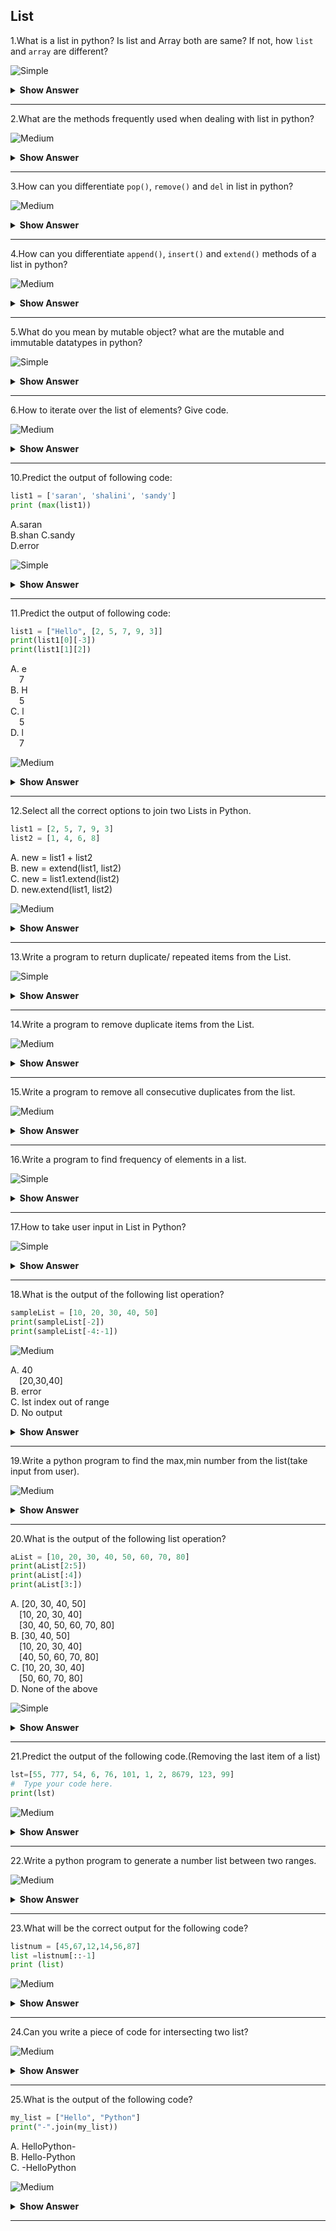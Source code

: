 ## List

1.What is a list in python? Is list and Array both are same? If not, how `list` and `array` are different?

![Simple](https://github.com/revaturelabs/interviewquestions/blob/dev/ComplexityTags/simple%20(2).svg)

<details><summary> <b>Show Answer</b> </summary>
  <blockquote>
  
- List is a part of Collections in python. it has been used to store mulitple items in a single variable. An empty List is created by `square brackets []`, we can place the elements inside that `[]` separated by commas.     
- No, list and array both are not same in python. Although, list and array both are used to store elements in it, but still some differences are there:   
    
- i) List can consist of elements of different types, for eg. [1, 2, "a", 4.5], whereas Array can store elements of same type only. 
- ii) List is a built-in data type in python so anyone can directly use it, whereas for using Array we have to import the array module. 
- iii) List are preferred for shorter sequence of data items, on the other hand arrays are preferred for data items of longer sequence. 
- iv) We can print List without any loop, but for printing elements of an array a loop is required.
    
    </blockquote>
</details>

---

2.What are the methods frequently used when dealing with list in python?

![Medium](https://github.com/revaturelabs/interviewquestions/blob/dev/ComplexityTags/Medium%20(2).svg)

<details><summary> <b>Show Answer</b> </summary>
  <blockquote>
  
- [For this type of question, only tell the methods that you have used while working with List because the interviewer might ask the next question based on your response.]   
   
- List provides different kinds of built-in methods that anyone can use for list manipulations. Some of these methods are mentioned below:  
    
i) `append()` : it is used to add element to the end of a list.  
    
ii) `insert()` : it is used to add element at a given position/index in a list.  
    
iii) `extends()` : it is used to add the specified list elements or any iterable to the end of list.  
    
iv) `count()` : this will return the number of times an item appears in a list.  
    
v) `clear()` : it is used to remove all elements from a list.  
    
vi) `index()` : it will returns the lowest index of mentioned item.  
    
vii) `pop()` : by default,it removes and return the last element from the list. If index is specified, it removes the item present in that index.  
  
viii) `remove()` :  it removes the specified element from a list.  
  
ix) `sort()` : it will sort the list in ascending or descending order.  
    
x) `reverse()` : it reverses the order of elements present in a list.  
   
    </blockquote>
</details>  

---

3.How can you differentiate `pop()`, `remove()` and `del` in list in python?

![Medium](https://github.com/revaturelabs/interviewquestions/blob/dev/ComplexityTags/Medium%20(2).svg)

<details><summary> <b>Show Answer</b> </summary>  
  <blockquote>
  
i) `del` is a keyword, whereas `remove()` and `pop()` is a method of a list.  
    
ii) For deleting element `del` and `pop()` uses the index, whereas `remove()` uses value as parameter.  
   
iii) `del` and `remove()` does not return any value, whereas `pop()` returns the removed value.   
    
iv) `del` can delete any number of values from a list or a whole list at a time, whereas `pop()` and `remove()` deletes only one value from a list.  
    
For example: 
  
```python
l = [1, 3 , 3, 2, 4, 7]
del l[0]   # deletes the 0th index value
print(l)
l.pop()   # removes the last element by default
print(l)
l.remove(3) # removes the element mentioned
print(l)
```
    
**Output**:
  
> [3, 3, 2, 4, 7]
  
> [3, 3, 2, 4]
  
> [3, 2, 4]

</blockquote>
    </details>

---

4.How can you differentiate `append()`, `insert()` and `extend()` methods of a list in python?

![Medium](https://github.com/revaturelabs/interviewquestions/blob/dev/ComplexityTags/Medium%20(2).svg)

<details><summary> <b>Show Answer</b> </summary>
  
> `append()` can be used when we have to add or insert single element in the end of list.  
    
> `insert()` can be used to add an element at desired postion in a list by passing index value along with element as a parameter.  
    
> `extend()` can be used when we have to add more then 1 element at the end of a list. It appends each element of an iterable such as list and tuple.  
  
For example: 

```python
l = [1, 3, 3, 2]
l.append(4)   # adding element at last
print(l)
l.insert(2,7)  # index, element
print(l)
l.extend([6,9,5])  # passing another list
print(l)
```
  
**Output**: 
  
> [1, 3, 3, 2, 4]
  
> [1, 3, 7, 3, 2, 4]
  
> [1, 3, 7, 3, 2, 4, 6, 9, 5]

  </details>

---

5.What do you mean by mutable object? what are the mutable and immutable datatypes in python?

![Simple](https://github.com/revaturelabs/interviewquestions/blob/dev/ComplexityTags/simple%20(2).svg)

<details><summary> <b>Show Answer</b> </summary>
  
> Mutable means we can change the values of an object and it will directly reflects back to original object. 
> Immutable means we can't change the values of an object and it will directly reflects back to original object. 
> In python, Str (character/string), Tuple, Int, Float, Bool are of immutable type, whereas List, Set and Dict are of Mutable type.
  
</details>

---

6.How to iterate over the list of elements? Give code.

![Medium](https://github.com/revaturelabs/interviewquestions/blob/dev/ComplexityTags/Medium%20(2).svg)

<details><summary> <b>Show Answer</b> </summary>
  <blockquote>
  
- To iterate over list in python we can use any loop.
  
```python  
# Code using for loop
l = [1, 3, 3, 2]
for i in l:
   print(i) 
```
  
```python  
# Code using for loop and range() 
l = [1, 3, 3, 2]
for i in range(len(l)):
   print(l[i]) 
```
  
```python  
# Code using while loop
l = [1, 3, 3, 2]
i = 0
while i<len(l):
   print(l[i])
   i += 1 
```
                
```python                
# Code using list comprehension
l = [1, 3, 3, 2]
[ print(i) for i in l]
```

                </blockquote>
                </details>

---
  
7.What is the output of the following code?
  
```python  
lst=[11, 100, 101, 999, 1001]
answer_1=lst[-1]
print(answer_1)
```
  
![Medium](https://github.com/revaturelabs/interviewquestions/blob/dev/ComplexityTags/Medium%20(2).svg)  
  
<details><summary> <b>Show Answer</b> </summary>
  
> 1001
  
<details><summary> <b>Explanation</b> </summary>
  
> In this code we are using negative indexing,so we are getting last element from that list.
  
  </details>
  </details>

---
  
8.What is the use of `copy()` method? what happens if we directly assigned one list to another using `=` operator?
  
![Medium](https://github.com/revaturelabs/interviewquestions/blob/dev/ComplexityTags/Medium%20(2).svg)
  
<details><summary> <b>Show Answer</b> </summary>  
  <blockquote>
  
- `copy()` is a built-in method present in the list. Using `copy()` we can shallow copy a list. 
  
**Example**: 

```python  
l1 = [1, 2, 3, 4]
l2 = l1.copy()
print(l2)   # output: [1, 2, 3, 4]
```
  
- If we use the `=` operator instead of `copy()` to copy 1st list elements to 2nd list, the output will be same when we print 2nd list. But the actual difference occurs when we try to add, delete or change a value in original list, the new list that we have created using `copy()` method will not changed and vise-versa. Whereas the changes will reflect to new list also if we used '=' operator there for coping the elements. Let's see one example to understand easily. 

```python  
original = [1, 3, 3, 2]
new = original
new_list = original.copy()
print(original)   # output: [1, 3, 3, 2]
print(new)        # output: [1, 3, 3, 2]
print(new_list)   # output: [1, 3, 3, 2]

new.append(4)
print(original)    # output: [1, 3, 3, 2, 4]
print(new)         # output: [1, 3, 3, 2, 4]

new_list.append(5)
print(new_list)    # output: [1, 3, 3, 2, 5]
print(original)    # output: [1, 3, 3, 2, 4]
```
  
    </blockquote>
  </details>

---
  
9.Why we get `Indexerror: list index out of range` error in python?
  
![Medium](https://github.com/revaturelabs/interviewquestions/blob/dev/ComplexityTags/Medium%20(2).svg)
  
<details><summary> <b>Show Answer</b> </summary>
  
- Sometimes when we try to get the element by index which is not valid i.e the element that we want to access doesn't have index position in the list, then we get the `Indexerror: list index out of range` error. 
  
**For example**: 
  
```python  
l = [2, 4]
for i in range(len(l)+1)
    print(l[i])  
``` 
  
- Here we are trying to get the 3rd element from the list whose index value doesn't exists. So we will get index out of range error in this code after printing 2, 4 in new line. 

  </blockquote>
  </details>

--- 

10.Predict the output of following code:

```python  
list1 = ['saran', 'shalini', 'sandy']
print (max(list1))
```
  
A.saran  
B.shan 
C.sandy  
D.error 

![Simple](https://github.com/revaturelabs/interviewquestions/blob/dev/ComplexityTags/simple%20(2).svg)
  
<details><summary> <b>Show Answer</b> </summary>
  
> Option b) shan. 
  
<details><summary> <b>Explanation</b> </summary>
  
> `max()` function in python returns the element with the highest value from an iterable. But if the elements of iterable[list, tuple, etc] are strings then it compares alphabetically and returns the maximum from them. In this code, the first letter of each word is 's', so it checks the 2nd letter of each word and as 'h' is greater in value then 'a' therefore it returns shan as output.

  </details>
  </details>

---

11.Predict the output of following code:

```python  
list1 = ["Hello", [2, 5, 7, 9, 3]]
print(list1[0][-3])
print(list1[1][2])
```
 
A. e    
&emsp;7   
B. H   
&emsp;5  
C. l   
&emsp;5  
D. l  
&emsp;7   

![Medium](https://github.com/revaturelabs/interviewquestions/blob/dev/ComplexityTags/Medium%20(2).svg)

<details><summary> <b>Show Answer</b> </summary>
  
> Option d) l and 7 
  
<details><summary> <b>Explanation</b> </summary>
  
> First print statement picks the 0th index value which is "Hello", after that for -3 index it iterates over hello from last and prints the 'l' letter from "Hello". The 2nd print statement picks the 1st index value from the list which itself is a list of [2, 5, 7, 9, 3] values, after that it finds the element at index 2 from that list and print its value which is 7. Hence l and 7 will be printed.
  
  </details>
  </details>

---

12.Select all the correct options to join two Lists in Python.

```python  
list1 = [2, 5, 7, 9, 3]
list2 = [1, 4, 6, 8] 
```

A. new = list1 + list2    
B. new = extend(list1, list2)    
C. new = list1.extend(list2)    
D. new.extend(list1, list2)    

![Medium](https://github.com/revaturelabs/interviewquestions/blob/dev/ComplexityTags/Medium%20(2).svg)

<details><summary> <b>Show Answer</b> </summary>
  
> Options are (a) and (c). 
  
<details><summary> <b>Explanation</b> </summary>
  
> `extend()` method takes 1 argument as parameter not 2, so options b) and d) are eliminated there. The '+' operator can also be used to join two list in python.
  
  </details>
  </details>

---

13.Write a program to return duplicate/ repeated items from the List. 

![Simple](https://github.com/revaturelabs/interviewquestions/blob/dev/ComplexityTags/simple%20(2).svg)

<details><summary> <b>Show Answer</b> </summary>

```python  
list1 = [2, 5, 2, 5, 3]
dup =[]
new =[]
for i in list1:
    if i not in new:  
        new.append(i)
    else:
        dup.append(i)
print(dup)   # output: [2, 5]
```
  </details>
  
---

14.Write a program to remove duplicate items from the List.

![Medium](https://github.com/revaturelabs/interviewquestions/blob/dev/ComplexityTags/Medium%20(2).svg)

<details><summary> <b>Show Answer</b> </summary>
  
```python  
list1 = [2, 5, 2, 5, 3]
new =[]
for i in list1:
    if i not in new:
        new.append(i)
print(new)   # output: [2, 5, 3]
```
  </details>

---

15.Write a program to remove all consecutive duplicates from the list.

![Medium](https://github.com/revaturelabs/interviewquestions/blob/dev/ComplexityTags/Medium%20(2).svg)

<details><summary> <b>Show Answer</b> </summary>

```python
def solve(l):
      seen = -1
      ans = []
      for i in l:
         if i != seen:
            ans.append(i)
            seen = i
      return ans
list1 = [2,5,2,5,5,5]
print(solve(list1))	
```
  </details>
  
---

16.Write a program to find frequency of elements in a list.

![Simple](https://github.com/revaturelabs/interviewquestions/blob/dev/ComplexityTags/simple%20(2).svg)

<details><summary> <b>Show Answer</b> </summary>
 
```python  
list1 = ['apple', 'orange', 'apple', 'mango', 'apple', 'orange']
freq = {}   
for i in list1:
   if i in freq:
      freq[i] += 1
   else:
      freq[i] = 1
print(freq)
```
  </details>

---

17.How to take user input in List in Python?

![Simple](https://github.com/revaturelabs/interviewquestions/blob/dev/ComplexityTags/simple%20(2).svg)
  
<details><summary> <b>Show Answer</b> </summary>

> There are many ways through which one can take input from user in list:

**Example 1**:  
    
```python  
lst = []
n = int(input("Enter number of elements : "))
for i in range(n):
    elmt = int(input())
    lst.append(elmt) 
print(lst)
```
    
**Example 2 [Using map]**:  
    
```python  
n = int(input("Enter number of elements : "))
lst = list(map(int,input().split()))[:n]
print(lst)
```
      
**Example 3 [Using List Comprehension]**   
    
```python  
lst = []  
lst = [int(i) for i in input().split()]
print(lst) 
```
  </details>
 
---

18.What is the output of the following list operation?

```python
sampleList = [10, 20, 30, 40, 50]
print(sampleList[-2])
print(sampleList[-4:-1])
```

![Medium](https://github.com/revaturelabs/interviewquestions/blob/dev/ComplexityTags/Medium%20(2).svg)

A. 40  
&emsp;[20,30,40]  
B. error  
C. lst index out of range  
D. No output  

<details><summary> <b>Show Answer</b> </summary>
  
> option A.  40  
  
<details><summary> <b>Explanation</b> </summary>
  
> Use the range of negative indexes to search from the end of the list.
  
  </details>
  </details>

---

19.Write a python program to find the max,min number from the list(take input from user).

![Medium](https://github.com/revaturelabs/interviewquestions/blob/dev/ComplexityTags/Medium%20(2).svg)

  <details><summary> <b>Show Answer</b> </summary>
    
```python
listlang = []
numbers = int(input('enter the number of items in list '))
for num in range(numbers):
    item = int(input('Entered number '))
    listlang.append(item)
print('entered list =',listlang)
print("Max number = :", max(listlang), "\nMin number :", min(listlang))
```
  </details>
 
---

20.What is the output of the following list operation?

```python  
aList = [10, 20, 30, 40, 50, 60, 70, 80]
print(aList[2:5])
print(aList[:4])
print(aList[3:])
```
  
A. [20, 30, 40, 50]    
&emsp;[10, 20, 30, 40]  
&emsp;[30, 40, 50, 60, 70, 80]  
B. [30, 40, 50]  
&emsp;[10, 20, 30, 40]  
&emsp;[40, 50, 60, 70, 80]  
C. [10, 20, 30, 40]  
&emsp;[50, 60, 70, 80]  
D. None of the above  

![Simple](https://github.com/revaturelabs/interviewquestions/blob/dev/ComplexityTags/simple%20(2).svg)

<details><summary> <b>Show Answer</b> </summary>
  
> option B
  
<details><summary> <b>Explanation</b> </summary>
  
> Python list collection is ordered and changeable. The list also allows duplicate members. To get a sublist out of the list, we need to specify the range of indexes.  To get a sublist, we need to specify where to start and where to end the range.

> Syntax: list[start:end] If start is missing it takes 0 as the starting index

  </details>
  </details>
  
---
21.Predict the output of the following code.(Removing the last item of a list)

```python  
lst=[55, 777, 54, 6, 76, 101, 1, 2, 8679, 123, 99]
#  Type your code here.
print(lst)
```

![Medium](https://github.com/revaturelabs/interviewquestions/blob/dev/ComplexityTags/Medium%20(2).svg)

<details><summary> <b>Show Answer</b> </summary>
  
<details><summary> <b>Hint</b> </summary>
  
> Use the `.remove()` method. Inside parenthesis you can type the value you’d like to remove.
 
  </details>
  
**Solution**:
  
```python  
lst=[55, 777, 54, 6, 76, 101, 1, 2, 8679, 123, 99]
#  Type your code here.
lst.remove(99)
print(lst)
```
  
**Output**:
  
[55, 777, 54, 6, 76, 101, 1, 2, 8679, 123]
  
  </details>
  
---

22.Write a python program to generate a number list between two ranges.

![Medium](https://github.com/revaturelabs/interviewquestions/blob/dev/ComplexityTags/Medium%20(2).svg)

<details><summary> <b>Show Answer</b> </summary>

```python  
listnum = list(range(1, 7))
print ("list between two range : " ,listnum)
```
  
**Output**:
  
> list between two range :  [1, 2, 3, 4, 5, 6]
  
  </details>

---
23.What will be the correct output for the following code?
 
```python  
listnum = [45,67,12,14,56,87]
list =listnum[::-1]
print (list)
```
![Medium](https://github.com/revaturelabs/interviewquestions/blob/dev/ComplexityTags/Medium%20(2).svg)
  
<details><summary> <b>Show Answer</b> </summary>
  
> [87, 56, 14, 12, 67, 45]
  
<details><summary> <b>Explanation</b> </summary>
  
> Here,we are using negative inexing to reverse a list.
  
  </details>
  </details>

--- 

24.Can you write a piece of code for intersecting two list?

![Medium](https://github.com/revaturelabs/interviewquestions/blob/dev/ComplexityTags/Medium%20(2).svg)

<details><summary> <b>Show Answer</b> </summary>
  
```python  
listnum = ['C++',2,3,6,7,5,'C#']
listnum1 = ['C++',5,6,7,'C#']
intersect_res = [item for item in listnum if item in listnum1]
print('intersect of two list =',intersect_res)
  ```
  
**Output**:
  
> intersect of two list = ['C++', 6, 7, 5, 'C#']
  </details>

---

25.What is the output of the following code?

```python
my_list = ["Hello", "Python"]
print("-".join(my_list))
```
  
A. HelloPython-  
B. Hello-Python  
C. -HelloPython  

![Medium](https://github.com/revaturelabs/interviewquestions/blob/dev/ComplexityTags/Medium%20(2).svg)

<details><summary> <b>Show Answer</b> </summary>
  
> option b
  
<details><summary> <b>Explanation</b> </summary>

> The join() method will join all items in a list into a string, using a hyphen character as a separator.
  
  </details>
  </details>

---
